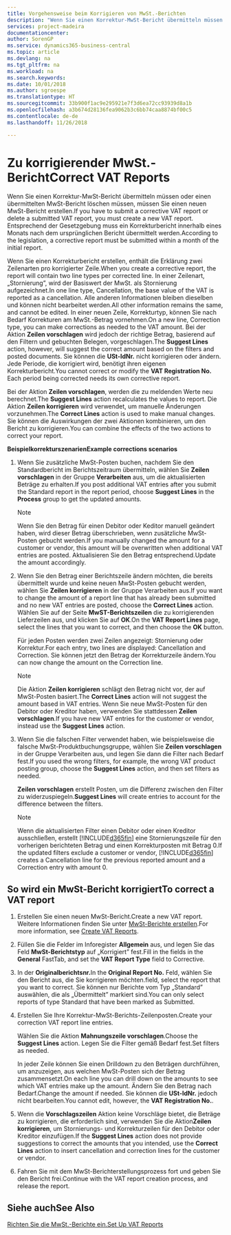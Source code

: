 ```yaml
---
title: Vorgehensweise beim Korrigieren von MwSt.-Berichten
description: "Wenn Sie einen Korrektur-MwSt-Bericht übermitteln müssen oder einen übermittelten MwSt-Bericht löschen müssen, müssen Sie einen neuen MwSt-Bericht erstellen. Entsprechend der Gesetzgebung muss ein Korrekturbericht innerhalb eines Monats nach dem ursprünglichen Bericht übermittelt werden."
services: project-madeira
documentationcenter: 
author: SorenGP
ms.service: dynamics365-business-central
ms.topic: article
ms.devlang: na
ms.tgt_pltfrm: na
ms.workload: na
ms.search.keywords: 
ms.date: 10/01/2018
ms.author: sgroespe
ms.translationtype: HT
ms.sourcegitcommit: 33b900f1ac9e295921e7f3d6ea72cc93939d8a1b
ms.openlocfilehash: a3b674d28136fea9062b3c6bb74caa8874bf00c5
ms.contentlocale: de-de
ms.lasthandoff: 11/26/2018

---
```

# <a name="correct-vat-reports"></a><span data-ttu-id="ff509-104">Zu korrigierender MwSt.-Bericht</span><span class="sxs-lookup"><span data-stu-id="ff509-104">Correct VAT Reports</span></span>
<span data-ttu-id="ff509-105">Wenn Sie einen Korrektur-MwSt-Bericht übermitteln müssen oder einen übermittelten MwSt-Bericht löschen müssen, müssen Sie einen neuen MwSt-Bericht erstellen.</span><span class="sxs-lookup"><span data-stu-id="ff509-105">If you have to submit a corrective VAT report or delete a submitted VAT report, you must create a new VAT report.</span></span> <span data-ttu-id="ff509-106">Entsprechend der Gesetzgebung muss ein Korrekturbericht innerhalb eines Monats nach dem ursprünglichen Bericht übermittelt werden.</span><span class="sxs-lookup"><span data-stu-id="ff509-106">According to the legislation, a corrective report must be submitted within a month of the initial report.</span></span>  

<span data-ttu-id="ff509-107">Wenn Sie einen Korrekturbericht erstellen, enthält die Erklärung zwei Zeilenarten pro korrigierter Zeile.</span><span class="sxs-lookup"><span data-stu-id="ff509-107">When you create a corrective report, the report will contain two line types per corrected line.</span></span> <span data-ttu-id="ff509-108">In einer Zeilenart, „Stornierung”, wird der Basiswert der MwSt. als Stornierung aufgezeichnet.</span><span class="sxs-lookup"><span data-stu-id="ff509-108">In one line type, Cancellation, the base value of the VAT is reported as a cancellation.</span></span> <span data-ttu-id="ff509-109">Alle anderen Informationen bleiben dieselben und können nicht bearbeitet werden.</span><span class="sxs-lookup"><span data-stu-id="ff509-109">All other information remains the same, and cannot be edited.</span></span> <span data-ttu-id="ff509-110">In einer neuen Zeile, Korrekturtyp, können Sie nach Bedarf Korrekturen am MwSt.-Betrag vornehmen.</span><span class="sxs-lookup"><span data-stu-id="ff509-110">On a new line, Correction type, you can make corrections as needed to the VAT amount.</span></span> <span data-ttu-id="ff509-111">Bei der Aktion **Zeilen vorschlagen** wird jedoch der richtige Betrag, basierend auf den Filtern und gebuchten Belegen, vorgeschlagen.</span><span class="sxs-lookup"><span data-stu-id="ff509-111">The **Suggest Lines** action, however, will suggest the correct amount based on the filters and posted documents.</span></span> <span data-ttu-id="ff509-112">Sie können die **USt-IdNr.** nicht korrigieren oder ändern. Jede Periode, die korrigiert wird, benötigt ihren eigenen Korrekturbericht.</span><span class="sxs-lookup"><span data-stu-id="ff509-112">You cannot correct or modify the **VAT Registration No.** Each period being corrected needs its own corrective report.</span></span>  

<span data-ttu-id="ff509-113">Bei der Aktion **Zeilen vorschlagen**, werden die zu meldenden Werte neu berechnet.</span><span class="sxs-lookup"><span data-stu-id="ff509-113">The **Suggest Lines** action recalculates the values to report.</span></span> <span data-ttu-id="ff509-114">Die Aktion **Zeilen korrigieren** wird verwendet, um manuelle Änderungen vorzunehmen.</span><span class="sxs-lookup"><span data-stu-id="ff509-114">The **Correct Lines** action is used to make manual changes.</span></span> <span data-ttu-id="ff509-115">Sie können die Auswirkungen der zwei Aktionen kombinieren, um den Bericht zu korrigieren.</span><span class="sxs-lookup"><span data-stu-id="ff509-115">You can combine the effects of the two actions to correct your report.</span></span>  

<span data-ttu-id="ff509-116">**Beispielkorrekturszenarien**</span><span class="sxs-lookup"><span data-stu-id="ff509-116">**Example corrections scenarios**</span></span>  

1.  <span data-ttu-id="ff509-117">Wenn Sie zusätzliche MwSt-Posten buchen, nachdem Sie den Standardbericht im Berichtszeitraum übermitteln, wählen Sie **Zeilen vorschlagen** in der Gruppe **Verarbeiten** aus, um die aktualisierten Beträge zu erhalten.</span><span class="sxs-lookup"><span data-stu-id="ff509-117">If you post additional VAT entries after you submit the Standard report in the report period, choose **Suggest Lines** in the **Process** group to get the updated amounts.</span></span>  

    > [!NOTE]  
    >  <span data-ttu-id="ff509-118">Wenn Sie den Betrag für einen Debitor oder Keditor manuell geändert haben, wird dieser Betrag überschrieben, wenn zusätzliche MwSt-Posten gebucht werden.</span><span class="sxs-lookup"><span data-stu-id="ff509-118">If you manually changed the amount for a customer or vendor, this amount will be overwritten when additional VAT entries are posted.</span></span> <span data-ttu-id="ff509-119">Aktualisieren Sie den Betrag entsprechend.</span><span class="sxs-lookup"><span data-stu-id="ff509-119">Update the amount accordingly.</span></span>  

2.  <span data-ttu-id="ff509-120">Wenn Sie den Betrag einer Berichtszeile ändern möchten, die bereits übermittelt wurde und keine neuen MwSt-Posten gebucht werden, wählen Sie **Zeilen korrigieren** in der Gruppe Verarbeiten aus.</span><span class="sxs-lookup"><span data-stu-id="ff509-120">If you want to change the amount of a report line that has already been submitted and no new VAT entries are posted, choose the  **Correct Lines** action.</span></span> <span data-ttu-id="ff509-121">Wählen Sie auf der Seite **MwST-Berichtszeilen** die zu korrigierenden Lieferzeilen aus, und klicken Sie auf **OK**.</span><span class="sxs-lookup"><span data-stu-id="ff509-121">On the **VAT Report Lines** page, select the lines that you want to correct, and then choose the **OK** button.</span></span>  

    <span data-ttu-id="ff509-122">Für jeden Posten werden zwei Zeilen angezeigt: Stornierung oder Korrektur.</span><span class="sxs-lookup"><span data-stu-id="ff509-122">For each entry, two lines are displayed: Cancellation and Correction.</span></span> <span data-ttu-id="ff509-123">Sie können jetzt den Betrag der Korrekturzeile ändern.</span><span class="sxs-lookup"><span data-stu-id="ff509-123">You can now change the amount on the Correction line.</span></span>  

    > [!NOTE]  
    >  <span data-ttu-id="ff509-124">Die Aktion **Zeilen korrigieren** schlägt den Betrag nicht vor, der auf MwSt-Posten basiert.</span><span class="sxs-lookup"><span data-stu-id="ff509-124">The **Correct Lines** action will not suggest the amount based in VAT entries.</span></span> <span data-ttu-id="ff509-125">Wenn Sie neue MwSt-Posten für den Debitor oder Kreditor haben, verwenden Sie stattdessen **Zeilen vorschlagen**.</span><span class="sxs-lookup"><span data-stu-id="ff509-125">If you have new VAT entries for the customer or vendor, instead use the **Suggest Lines** action.</span></span>  

3.  <span data-ttu-id="ff509-126">Wenn Sie die falschen Filter verwendet haben, wie beispielsweise die falsche MwSt-Produktbuchungsgruppe, wählen Sie **Zeilen vorschlagen** in der Gruppe Verarbeiten aus, und legen Sie dann die Filter nach Bedarf fest.</span><span class="sxs-lookup"><span data-stu-id="ff509-126">If you used the wrong filters, for example, the wrong VAT product posting group, choose the **Suggest Lines** action, and then set filters as needed.</span></span>  

    <span data-ttu-id="ff509-127">**Zeilen vorschlagen** erstellt Posten, um die Differenz zwischen den Filter zu widerzuspiegeln.</span><span class="sxs-lookup"><span data-stu-id="ff509-127">**Suggest Lines** will create entries to account for the difference between the filters.</span></span>  

    > [!NOTE]  
    >  <span data-ttu-id="ff509-128">Wenn die aktualisierten Filter einen Debitor oder einen Kreditor ausschließen, erstellt [!INCLUDE[d365fin](../../includes/d365fin_md.md)] eine Stornierungszeile für den vorherigen berichteten Betrag und einen Korrekturposten mit Betrag 0.</span><span class="sxs-lookup"><span data-stu-id="ff509-128">If the updated filters exclude a customer or vendor, [!INCLUDE[d365fin](../../includes/d365fin_md.md)] creates a Cancellation line for the previous reported amount and a Correction entry with amount 0.</span></span>

## <a name="to-correct-a-vat-report"></a><span data-ttu-id="ff509-129">So wird ein MwSt-Bericht korrigiert</span><span class="sxs-lookup"><span data-stu-id="ff509-129">To correct a VAT report</span></span>  

1.  <span data-ttu-id="ff509-130">Erstellen Sie einen neuen MwSt-Bericht.</span><span class="sxs-lookup"><span data-stu-id="ff509-130">Create a new VAT report.</span></span> <span data-ttu-id="ff509-131">Weitere Informationen finden Sie unter [MwSt-Berichte erstellen](how-to-create-vat-reports.md).</span><span class="sxs-lookup"><span data-stu-id="ff509-131">For more information, see [Create VAT Reports](how-to-create-vat-reports.md).</span></span>  
2.  <span data-ttu-id="ff509-132">Füllen Sie die Felder im Inforegister **Allgemein** aus, und legen Sie das Feld **MwSt-Berichtstyp** auf „Korrigiert” fest.</span><span class="sxs-lookup"><span data-stu-id="ff509-132">Fill in the fields in the **General** FastTab, and set the **VAT Report Type** field to Corrective.</span></span>  
3.  <span data-ttu-id="ff509-133">In der **Originalberichtsnr.**</span><span class="sxs-lookup"><span data-stu-id="ff509-133">In the **Original Report No.**</span></span> <span data-ttu-id="ff509-134">Feld, wählen Sie den Bericht aus, die Sie korrigieren möchten.</span><span class="sxs-lookup"><span data-stu-id="ff509-134">field, select the report that you want to correct.</span></span> <span data-ttu-id="ff509-135">Sie können nur Berichte vom Typ „Standard” auswählen, die als „Übermittelt” markiert sind.</span><span class="sxs-lookup"><span data-stu-id="ff509-135">You can only select reports of type Standard that have been marked as Submitted.</span></span>  
4.  <span data-ttu-id="ff509-136">Erstellen Sie Ihre Korrektur-MwSt-Berichts-Zeilenposten.</span><span class="sxs-lookup"><span data-stu-id="ff509-136">Create your correction VAT report line entries.</span></span>  

    <span data-ttu-id="ff509-137">Wählen Sie die Aktion **Mahnungszeile vorschlagen**.</span><span class="sxs-lookup"><span data-stu-id="ff509-137">Choose the **Suggest Lines** action.</span></span> <span data-ttu-id="ff509-138">Legen Sie die Filter gemäß Bedarf fest.</span><span class="sxs-lookup"><span data-stu-id="ff509-138">Set filters as needed.</span></span>  

    <span data-ttu-id="ff509-139">In jeder Zeile können Sie einen Drilldown zu den Beträgen durchführen, um anzuzeigen, aus welchen MwSt-Posten sich der Betrag zusammensetzt.</span><span class="sxs-lookup"><span data-stu-id="ff509-139">On each line you can drill down on the amounts to see which VAT entries make up the amount.</span></span> <span data-ttu-id="ff509-140">Ändern Sie den Betrag nach Bedarf.</span><span class="sxs-lookup"><span data-stu-id="ff509-140">Change the amount if needed.</span></span> <span data-ttu-id="ff509-141">Sie können die **USt-IdNr.** jedoch nicht bearbeiten.</span><span class="sxs-lookup"><span data-stu-id="ff509-141">You cannot edit, however, the **VAT Registration No.**.</span></span>  

5.  <span data-ttu-id="ff509-142">Wenn die **Vorschlagszeilen** Aktion keine Vorschläge bietet, die Beträge zu korrigieren, die erforderlich sind, verwenden Sie die Aktion**Zeilen korrigieren**, um Stornierungs- und Korrekturzeilen für den Debitor oder Kreditor einzufügen.</span><span class="sxs-lookup"><span data-stu-id="ff509-142">If the **Suggest Lines** action does not provide suggestions to correct the amounts that you intended, use the **Correct Lines** action to insert cancellation and correction lines for the customer or vendor.</span></span>  
6.  <span data-ttu-id="ff509-143">Fahren Sie mit dem MwSt-Berichterstellungsprozess fort und geben Sie den Bericht frei.</span><span class="sxs-lookup"><span data-stu-id="ff509-143">Continue with the VAT report creation process, and release the report.</span></span>  

## <a name="see-also"></a><span data-ttu-id="ff509-144">Siehe auch</span><span class="sxs-lookup"><span data-stu-id="ff509-144">See Also</span></span>  
 [<span data-ttu-id="ff509-145">Richten Sie die MwSt.-Berichte ein.</span><span class="sxs-lookup"><span data-stu-id="ff509-145">Set Up VAT Reports</span></span>](how-to-set-up-vat-reports.md)

